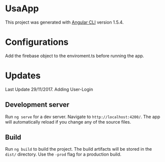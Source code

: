 # UsaApp

This project was generated with [Angular CLI](https://github.com/angular/angular-cli) version 1.5.4.

# Configurations
Add the firebase object to the enviroment.ts before running the app.

# Updates
Last Update 29/11/2017. Adding User-Login

## Development server

Run `ng serve` for a dev server. Navigate to `http://localhost:4200/`. The app will automatically reload if you change any of the source files.

## Build

Run `ng build` to build the project. The build artifacts will be stored in the `dist/` directory. Use the `-prod` flag for a production build.
